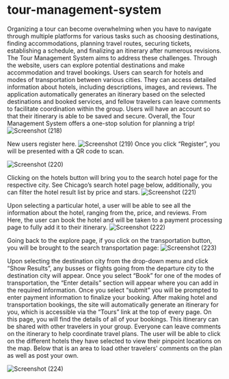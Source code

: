 # tour-management-system

Organizing a tour can become overwhelming when you have to navigate through multiple platforms for various tasks such as choosing destinations, finding accommodations, planning travel routes, securing tickets, establishing a schedule, and finalizing an itinerary after numerous revisions. The Tour Management System aims to address these challenges. Through the website, users can explore potential destinations and make accommodation and travel bookings. Users can search for hotels and modes of transportation between various cities. They can access detailed information about hotels, including descriptions, images, and reviews. The application automatically generates an itinerary based on the selected destinations and booked services, and fellow travelers can leave comments to facilitate coordination within the group. Users will have an account so that their itinerary is able to be saved and secure. Overall, the Tour Management System offers a one-stop solution for planning a trip!
![Screenshot (218)](https://github.com/IncharaS/tour-management-system/assets/60838958/d0d60926-1706-400f-a242-ea1bf026d691)

New users register here.
![Screenshot (219)](https://github.com/IncharaS/tour-management-system/assets/60838958/7f835fbb-c892-4c6f-92bc-6854643baff1)
Once you click “Register”, you will be presented with a QR code to scan.

![Screenshot (220)](https://github.com/IncharaS/tour-management-system/assets/60838958/76f84eca-d9ce-40da-ac1f-47731ca7768d)

Clicking on the hotels button will bring you to the search hotel page for the respective city. See
Chicago’s search hotel page below, additionally, you can filter the hotel result list by price and stars.
![Screenshot (221)](https://github.com/IncharaS/tour-management-system/assets/60838958/05bb1ed8-64ad-45d6-a72f-3359cf52c0be)

Upon selecting a particular hotel, a user will be able to see all the information about the hotel, ranging from the, price, and reviews. From Here, the user can book the hotel and will be taken to a payment processing page to fully add it to their itinerary.
![Screenshot (222)](https://github.com/IncharaS/tour-management-system/assets/60838958/2326f53e-daa3-4035-bbef-6b3d7c78d0ce)

Going back to the explore page, if you click on the transportation button, you will be brought to the search transportation page:
![Screenshot (223)](https://github.com/IncharaS/tour-management-system/assets/60838958/7d0b2f3c-087c-4fa2-ad98-287d7dee6bf7)

Upon selecting the destination city from the drop-down menu and click “Show Results”, any busses or flights going from the departure city to the destination city will appear. Once you select “Book” for one of the modes of transportation, the “Enter details” section will appear where you can add in the required information. Once you select “submit” you will be prompted to enter payment information to finalize your booking. After making hotel and transportation bookings, the site will automatically generate an itinerary for you, which is accessible via the “Tours” link at the top of every page. On this page, you will find the details of all of your bookings. This itinerary can be shared with other travelers in your group. Everyone can leave comments on the itinerary to help coordinate travel plans. The user will be able to click on the different hotels they have selected to view their pinpoint locations on the map. Below that is an area to load other travelers' comments on the plan as well as post your own.

![Screenshot (224)](https://github.com/IncharaS/tour-management-system/assets/60838958/7b049c07-d3eb-476f-b001-1cf87b5c6bb4)

